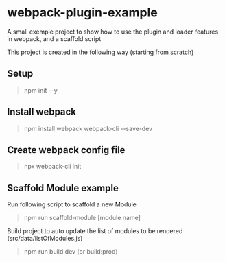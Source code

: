 # webpack-plugin-example
A small exemple project to show how to use the plugin and loader features in webpack, and a scaffold script

This project is created in the following way (starting from scratch)

## Setup
> npm init --y

## Install webpack
> npm install webpack webpack-cli --save-dev

## Create webpack config file
> npx webpack-cli init

## Scaffold Module example

Run following script to scaffold a new Module
> npm run scaffold-module [module name]

Build project to auto update the list of modules to be rendered (src/data/listOfModules.js)
> npm run build:dev (or build:prod)
